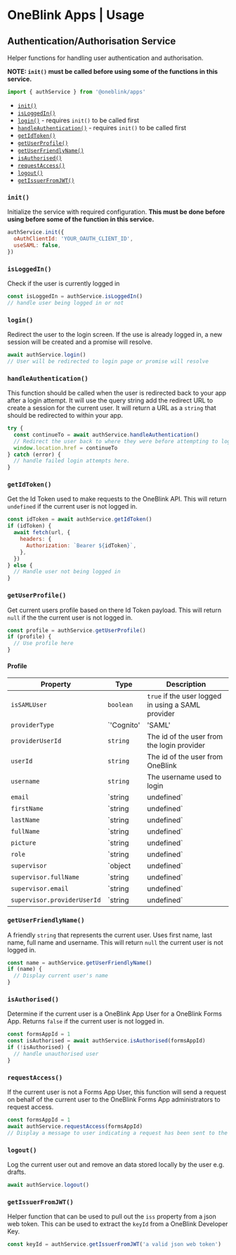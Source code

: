# OneBlink Apps | Usage

## Authentication/Authorisation Service

Helper functions for handling user authentication and authorisation.

**NOTE: `init()` must be called before using some of the functions in this service.**

```js
import { authService } from '@oneblink/apps'
```

- [`init()`](#init)
- [`isLoggedIn()`](#isloggedin)
- [`login()`](#login) - requires `init()` to be called first
- [`handleAuthentication()`](#handleauthentication) - requires `init()` to be called first
- [`getIdToken()`](#getidtoken)
- [`getUserProfile()`](#getuserprofile)
- [`getUserFriendlyName()`](#getuserfriendlyname)
- [`isAuthorised()`](#isauthorised)
- [`requestAccess()`](#requestaccess)
- [`logout()`](#logout)
- [`getIssuerFromJWT()`](#getIssuerFromJWT)

### `init()`

Initialize the service with required configuration. **This must be done before using before some of the function in this service.**

```js
authService.init({
  oAuthClientId: 'YOUR_OAUTH_CLIENT_ID',
  useSAML: false,
})
```

### `isLoggedIn()`

Check if the user is currently logged in

```js
const isLoggedIn = authService.isLoggedIn()
// handle user being logged in or not
```

### `login()`

Redirect the user to the login screen. If the use is already logged in, a new session will be created and a promise will resolve.

```js
await authService.login()
// User will be redirected to login page or promise will resolve
```

### `handleAuthentication()`

This function should be called when the user is redirected back to your app after a login attempt. It will use the query string add the redirect URL to create a session for the current user. It will return a URL as a `string` that should be redirected to within your app.

```js
try {
  const continueTo = await authService.handleAuthentication()
  // Redirect the user back to where they were before attempting to login
  window.location.href = continueTo
} catch (error) {
  // handle failed login attempts here.
}
```

### `getIdToken()`

Get the Id Token used to make requests to the OneBlink API. This will return `undefined` if the current user is not logged in.

```js
const idToken = await authService.getIdToken()
if (idToken) {
  await fetch(url, {
    headers: {
      Authorization: `Bearer ${idToken}`,
    },
  })
} else {
  // Handle user not being logged in
}
```

### `getUserProfile()`

Get current users profile based on there Id Token payload. This will return `null` if the the current user is not logged in.

```js
const profile = authService.getUserProfile()
if (profile) {
  // Use profile here
}
```

#### Profile

| Property                    | Type                            | Description                                                 |
| --------------------------- | ------------------------------- | ----------------------------------------------------------- |
| `isSAMLUser`                | `boolean`                       | `true` if the user logged in using a SAML provider          |
| `providerType`              | `'Cognito' | 'SAML' | 'Google'` | Which provider was used to login                            |
| `providerUserId`            | `string`                        | The id of the user from the login provider                  |
| `userId`                    | `string`                        | The id of the user from OneBlink                            |
| `username`                  | `string`                        | The username used to login                                  |
| `email`                     | `string | undefined`            | The user's email address                                    |
| `firstName`                 | `string | undefined`            | The user's first name                                       |
| `lastName`                  | `string | undefined`            | The user's last name                                        |
| `fullName`                  | `string | undefined`            | The user's full name                                        |
| `picture`                   | `string | undefined`            | A URL to a picture of the user                              |
| `role`                      | `string | undefined`            | The user's role from a SAML configuration                   |
| `supervisor`                | `object | undefined`            | The user's supervisor information from a SAML configuration |
| `supervisor.fullName`       | `string | undefined`            | The user's supervisor's full name                           |
| `supervisor.email`          | `string | undefined`            | The user's supervisor's full email address                  |
| `supervisor.providerUserId` | `string | undefined`            | The user's supervisor's user id from the login provider     |

### `getUserFriendlyName()`

A friendly `string` that represents the current user. Uses first name, last name, full name and username. This will return `null` the current user is not logged in.

```js
const name = authService.getUserFriendlyName()
if (name) {
  // Display current user's name
}
```

### `isAuthorised()`

Determine if the current user is a OneBlink App User for a OneBlink Forms App. Returns `false` if the current user is not logged in.

```js
const formsAppId = 1
const isAuthorised = await authService.isAuthorised(formsAppId)
if (!isAuthorised) {
  // handle unauthorised user
}
```

### `requestAccess()`

If the current user is not a Forms App User, this function will send a request on behalf of the current user to the OneBlink Forms App administrators to request access.

```js
const formsAppId = 1
await authService.requestAccess(formsAppId)
// Display a message to user indicating a request has been sent to the application administrators
```

### `logout()`

Log the current user out and remove an data stored locally by the user e.g. drafts.

```js
await authService.logout()
```

### `getIssuerFromJWT()`

Helper function that can be used to pull out the `iss` property from a json web token. This can be used to extract the `keyId` from a OneBlink Developer Key.

```js
const keyId = authService.getIssuerFromJWT('a valid json web token')
```
